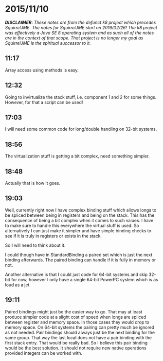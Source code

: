 # 2015/11/10

***DISCLAIMER***: _These notes are from the defunct k8 project which_
_precedes SquirrelJME. The notes for SquirrelJME start on 2016/02/26!_
_The k8 project was effectively a Java SE 8 operating system and as such_
_all of the notes are in the context of that scope. That project is no_
_longer my goal as SquirrelJME is the spiritual successor to it._

## 11:17

Array access using methods is easy.

## 12:32

Going to invirtualize the stack stuff, i.e. component 1 and 2 for some things.
However, for that a script can be used!

## 17:03

I will need some common code for long/double handling on 32-bit systems.

## 18:56

The virtualization stuff is getting a bit complex, need something simpler.

## 18:48

Actually that is how it goes.

## 19:03

Well, currently right now I have complex binding stuff which allows longs to
be spliced between being in registers and being on the stack. This has the
consequence of being a bit complex when it comes to such values. I have to
make sure to handle this everywhere the virtual stuff is used. So alternatively
I can just make it simpler and have simple binding checks to see if it is
truly in registers or exists in the stack.

So I will need to think about it.

I could though have in StandardBinding a paired set which is just the next
binding afterwards. The paired binding can handle if it is fully in memory
or not.

Another alternative is that I could just code for 64-bit systems and skip
32-bit for now, however I only have a single 64-bit PowerPC system which is
as loud as a jet.

## 19:11

Paired bindings might just be the easier way to go. That may at least produce
simpler code at a slight cost of speed when longs are spliced between
register and memory space. In those cases they would drop to memory space. On
64-bit systems the pairing can pretty much be ignored as not needed. Pair
bindings should always just be the next binding for the same group. That way
the last local does not have a pair binding with the first stack entry. That
would be really bad. So I believe this pair binding would be the best solution.
It should not require new native operations provided integers can be worked
with.

